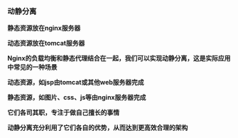 ### 动静分离

**静态资源放在nginx服务器**

**动态资源放在tomcat服务器**

**Nginx的负载均衡和静态代理结合在一起，我们可以实现动静分离，这是实际应用中常见的一种场景**

**动态资源，如jsp由tomcat或其他web服务器完成**

**静态资源，如图片、css、js等由nginx服务器完成**

**它们各司其职，专注于做自己擅长的事情**

**动静分离充分利用了它们各自的优势，从而达到更高效合理的架构**
